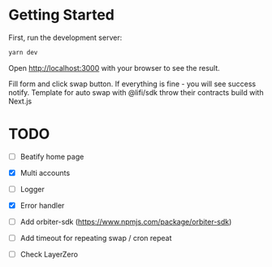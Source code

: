 # Getting Started

First, run the development server:

```bash
yarn dev
```

Open [http://localhost:3000](http://localhost:3000) with your browser to see the result.

Fill form and click swap button. If everything is fine - you will see success notify.
Template for auto swap with @lifi/sdk throw their contracts build with Next.js



# TODO

- [ ] Beatify home page
- [x] Multi accounts
- [ ] Logger
- [x] Error handler
- [ ] Add orbiter-sdk (https://www.npmjs.com/package/orbiter-sdk)
- [ ] Add timeout for repeating swap / cron repeat
- [ ] Check LayerZero



